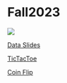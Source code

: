 # Fall2023


<img src="https://bernardmarr.com/wp-content/uploads/2022/11/The-Top-5-Data-Science-And-Analytics-Trends-In-2023.jpg">

[Data Slides](https://docs.google.com/presentation/d/1BOMFpKkecm3TDqE56MWQ8DSH3EW7JMsulmim4nEyllw/edit?usp=sharing)

[TicTacToe](https://courtneybrookes.github.io/Tictactoe/)


[Coin Flip](https://courtneybrookes.github.io/Coinflip/)
